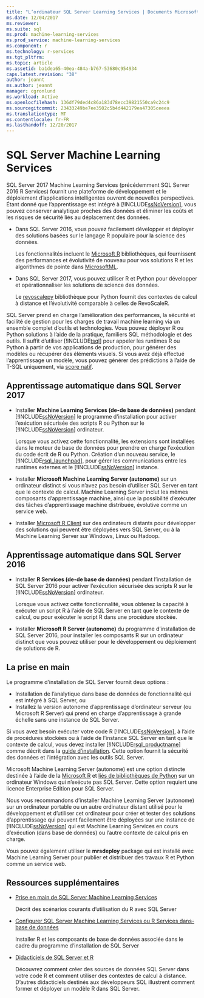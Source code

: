 ```yaml
---
title: "L’ordinateur SQL Server Learning Services | Documents Microsoft"
ms.date: 12/04/2017
ms.reviewer: 
ms.suite: sql
ms.prod: machine-learning-services
ms.prod_service: machine-learning-services
ms.component: r
ms.technology: r-services
ms.tgt_pltfrm: 
ms.topic: article
ms.assetid: ba1dea65-40ea-484a-b767-53680c954934
caps.latest.revision: "38"
author: jeannt
ms.author: jeannt
manager: cgronlund
ms.workload: Active
ms.openlocfilehash: 136df79ded4c86a183d78ecc39821550ca9c24c9
ms.sourcegitcommit: 23433249be7ee3502c5b4d442179ea47305ceeea
ms.translationtype: MT
ms.contentlocale: fr-FR
ms.lasthandoff: 12/20/2017
---
```

# <a name="sql-server-machine-learning-services"></a>SQL Server Machine Learning Services

SQL Server 2017 Machine Learning Services (précédemment SQL Server 2016 R Services) fournit une plateforme de développement et le déploiement d’applications intelligentes ouvrent de nouvelles perspectives. Étant donné que l’apprentissage est intégré à [!INCLUDE[ssNoVersion](../../includes/ssnoversion-md.md)], vous pouvez conserver analytique proches des données et éliminer les coûts et les risques de sécurité liés au déplacement des données.
  
+ Dans SQL Server 2016, vous pouvez facilement développer et déployer des solutions basées sur le langage R populaire pour la science des données. 

    Les fonctionnalités incluent le [Microsoft R](https://docs.microsoft.com/machine-learning-server/r-reference/revoscaler/revoscaler) bibliothèques, qui fournissent des performances et évolutivité de nouveau pour vos solutions R et les algorithmes de pointe dans [MicrosoftML](https://docs.microsoft.com/machine-learning-server/r-reference/microsoftml/microsoftml-package).
+ Dans SQL Server 2017, vous pouvez utiliser R et Python pour développer et opérationnaliser les solutions de science des données. 

    Le [revoscalepy](../python/what-is-revoscalepy.md) bibliothèque pour Python fournit des contextes de calcul à distance et l’évolutivité comparable à celles de RevoScaleR.

SQL Server prend en charge l’amélioration des performances, la sécurité et facilité de gestion pour les charges de travail machine learning via un ensemble complet d’outils et technologies. Vous pouvez déployer R ou Python solutions à l’aide de la pratique, familiers SQL méthodologie et des outils. Il suffit d’utiliser [!INCLUDE[tsql](../../includes/tsql-md.md)] pour appeler les runtimes R ou Python à partir de vos applications de production, pour générer des modèles ou récupérer des éléments visuels. Si vous avez déjà effectué l’apprentissage un modèle, vous pouvez générer des prédictions à l’aide de T-SQL uniquement, via [score natif](../sql-native-scoring.md).

## <a name="machine-learning-in-sql-server-2017"></a>Apprentissage automatique dans SQL Server 2017

+ Installer **Machine Learning Services (de-de base de données)** pendant [!INCLUDE[ssNoVersion](../../includes/ssnoversion-md.md)] le programme d’installation pour activer l’exécution sécurisée des scripts R ou Python sur le [!INCLUDE[ssNoVersion](../../includes/ssnoversion-md.md)] ordinateur.
  
    Lorsque vous activez cette fonctionnalité, les extensions sont installées dans le moteur de base de données pour prendre en charge l’exécution du code écrit de R ou Python. Création d’un nouveau service, le [!INCLUDE[rsql_launchpad](../../includes/rsql-launchpad-md.md)], pour gérer les communications entre les runtimes externes et le [!INCLUDE[ssNoVersion](../../includes/ssnoversion-md.md)] instance.
  
+ Installer **Microsoft Machine Learning Server (autonome)** sur un ordinateur distinct si vous n’avez pas besoin d’utiliser SQL Server en tant que le contexte de calcul. Machine Learning Server inclut les mêmes composants d’apprentissage machine, ainsi que la possibilité d’exécuter des tâches d’apprentissage machine distribuée, évolutive comme un service web.
  
+ Installer [Microsoft R Client](https://docs.microsoft.com/machine-learning-server/r-client/what-is-microsoft-r-client) sur des ordinateurs distants pour développer des solutions qui peuvent être déployées vers SQL Server, ou à la Machine Learning Server sur Windows, Linux ou Hadoop.

## <a name="machine-learning-in-sql-server-2016"></a>Apprentissage automatique dans SQL Server 2016

+ Installer **R Services (de-de base de données)** pendant l’installation de SQL Server 2016 pour activer l’exécution sécurisée des scripts R sur le [!INCLUDE[ssNoVersion](../../includes/ssnoversion-md.md)] ordinateur.
  
    Lorsque vous activez cette fonctionnalité, vous obtenez la capacité à exécuter un script R à l’aide de SQL Server en tant que le contexte de calcul, ou pour exécuter le script R dans une procédure stockée.
  
+ Installer **Microsoft R Server (autonome)** du programme d’installation de SQL Server 2016, pour installer les composants R sur un ordinateur distinct que vous pouvez utiliser pour le développement ou déploiement de solutions de R.

## <a name="how-to-get-started"></a>La prise en main

Le programme d’installation de SQL Server fournit deux options :

+ Installation de l’analytique dans base de données de fonctionnalité qui est intégré à SQL Server, ou
+ Installez la version autonome d’apprentissage d’ordinateur serveur (ou Microsoft R Server) qui prend en charge d’apprentissage à grande échelle sans une instance de SQL Server.

Si vous avez besoin exécuter votre code R [!INCLUDE[ssNoVersion](../../includes/ssnoversion-md.md)], à l’aide de procédures stockées ou à l’aide de l’instance SQL Server en tant que le contexte de calcul, vous devez installer [!INCLUDE[rsql_productname](../../includes/rsql-productname-md.md)] comme décrit dans la [guide d’installation](../../advanced-analytics/r/set-up-sql-server-r-services-in-database.md). Cette option fournit la sécurité des données et l’intégration avec les outils SQL Server.

Microsoft Machine Learning Server (autonome) est une option distincte destinée à l’aide de la [Microsoft R](https://docs.microsoft.com/machine-learning-server/r-reference/introducing-r-server-r-package-reference) et [liés de bibliothèques de Python](../python/what-is-revoscalepy.md) sur un ordinateur Windows qui n’exécute pas SQL Server. Cette option requiert une licence Enterprise Edition pour SQL Server.
    
Nous vous recommandons d’installer Machine Learning Server (autonome) sur un ordinateur portable ou un autre ordinateur distant utilisé pour le développement et d’utiliser cet ordinateur pour créer et tester des solutions d’apprentissage qui peuvent facilement être déployées sur une instance de [!INCLUDE[ssNoVersion](../../includes/ssnoversion-md.md)] qui est Machine Learning Services en cours d’exécution \(dans base de données\) ou l’autre contexte de calcul pris en charge.
  
Vous pouvez également utiliser le **mrsdeploy** package qui est installé avec Machine Learning Server pour publier et distribuer des travaux R et Python comme un service web.

## <a name="additional-resources"></a>Ressources supplémentaires

+ [Prise en main de SQL Server Machine Learning Services](../../advanced-analytics/r/getting-started-with-sql-server-r-services.md)
 
    Décrit des scénarios courants d’utilisation du R avec SQL Server

+ [Configurer SQL Server Machine Learning Services ou R Services dans-base de données](../../advanced-analytics/r/set-up-sql-server-r-services-in-database.md)

    Installer R et les composants de base de données associée dans le cadre du programme d’installation de SQL Server
  
+ [Didacticiels de SQL Server et R](../../advanced-analytics/tutorials/sql-server-r-tutorials.md)

    Découvrez comment créer des sources de données SQL Server dans votre code R et comment utiliser des contextes de calcul à distance. D’autres didacticiels destinés aux développeurs SQL illustrent comment former et déployer un modèle R dans SQL Server.
